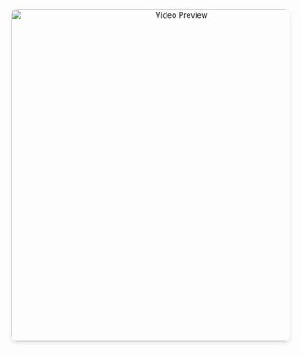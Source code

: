 <div align="center">
  <a href="2e4ed7b1-0f28-427c-9ddf-3eac4f8c45f7.gif">
    <img src="2e4ed7b1-0f28-427c-9ddf-3eac4f8c45f7.gif" alt="Video Preview" width="600" style="border-radius: 10px; box-shadow: 0 4px 8px rgba(0, 0, 0, 0.1);">
  </a>
</div>
